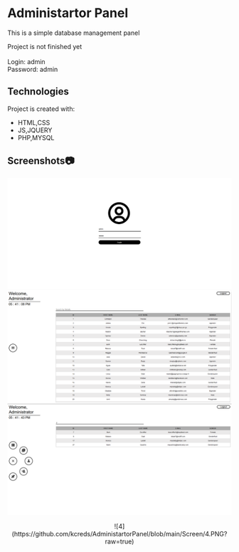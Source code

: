 # Administartor Panel
<p>This is a simple database management panel </p>
 Project is not finished yet
<br><br>
Login: admin<br>
Password: admin

## Technologies
Project is created with:
* HTML,CSS
* JS,JQUERY
* PHP,MYSQL

## Screenshots:camera:

 
![1](https://github.com/kcreds/AdministartorPanel/blob/main/Screen/1.PNG?raw=true)
![2](https://github.com/kcreds/AdministartorPanel/blob/main/Screen/2.PNG?raw=true)
![3](https://github.com/kcreds/AdministartorPanel/blob/main/Screen/3.PNG?raw=true)
<p align="center"> ![4](https://github.com/kcreds/AdministartorPanel/blob/main/Screen/4.PNG?raw=true) </p>
 
